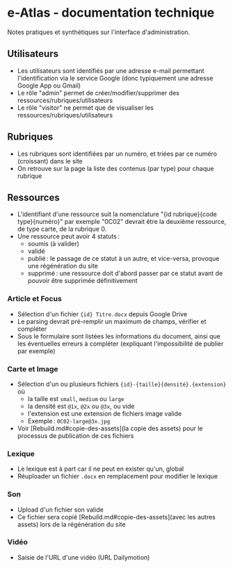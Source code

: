 # e-Atlas ‑ documentation technique

Notes pratiques et synthétiques sur l'interface d'administration.

## Utilisateurs

- Les utilisateurs sont identifiés par une adresse e-mail permettant l'identification via le service Google (donc typiquement une adresse Google App ou Gmail)
- Le rôle "admin" permet de créer/modifier/supprimer des ressources/rubriques/utilisateurs
- Le rôle "visitor" ne permet que de visualiser les ressources/rubriques/utilisateurs

## Rubriques

- Les rubriques sont identifiées par un numéro, et triées par ce numéro (croissant) dans le site
- On retrouve sur la page la liste des contenus (par type) pour chaque rubrique

## Ressources

- L'identifiant d'une ressource suit la nomenclature "{id rubrique}{code type}{numéro}" par exemple "0C02" devrait être la deuxième ressource, de type carte, de la rubrique 0.
- Une ressource peut avoir 4 statuts :
  - soumis (à valider)
  - validé
  - publié : le passage de ce statut à un autre, et vice-versa, provoque une régénération du site
  - supprimé : une ressource doit d'abord passer par ce statut avant de pouvoir être supprimée définitivement

### Article et Focus

- Sélection d'un fichier `{id} Titre.docx` depuis Google Drive
- Le parsing devrait pré-remplir un maximum de champs, vérifier et compléter
- Sous le formulaire sont listées les informations du document, ainsi que les éventuelles erreurs à compléter (expliquant l'impossibilité de publier par exemple)

### Carte et Image

- Sélection d'un ou plusieurs fichiers `{id}-{taille}{densité}.{extension}` où
  - la taille est `small`, `medium` ou `large`
  - la densité est `@1x`, `@2x` ou `@3x`, ou vide
  - l'extension est une extension de fichiers image valide
  - Exemple : `0C02-large@3x.jpg`
- Voir [Rebuild.md#copie-des-assets](la copie des assets) pour le processus de publication de ces fichiers

### Lexique

- Le lexique est à part car il ne peut en exister qu'un, global
- Réuploader un fichier `.docx` en remplacement pour modifier le lexique

### Son

- Upload d'un fichier son valide
- Ce fichier sera copié [Rebuild.md#copie-des-assets](avec les autres assets) lors de la régénération du site

### Vidéo

- Saisie de l'URL d'une vidéo (URL Dailymotion)
